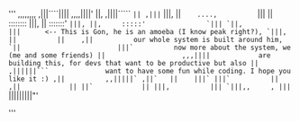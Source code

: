 '''
              ,,,,,,,,
           ,|||````||||
     ,,,,||||'        ||,
  ,||||`````          `||
,|||`                  |||,
||`     ....,           `|||
||     ::::::::           |||,
||     :::::::'           ``|||,
||,     :::::'               `|||
`||,                           |||      <-- This is Gon, he is an amoeba (I know peak right?),
 `|||,       ||          ||    ,||          our whole system is built around him,
   `||                        |||`          now more about the system, we (me and some friends)
    ||                   ,,,||||            are building this, for devs that want to be productive but also
    ||              ,||||||```              want to have some fun while coding. I hope you like it :)
   ,||          ,,|||||`
  ,||`   ||    |||`
 |||`          ||
,||            ||
||`            ||
|||,          |||
 `|||,,     , |||
   ``|||||||||"'

'''